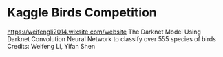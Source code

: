 # Kaggle Birds Competition
https://weifengli2014.wixsite.com/website
The Darknet Model
Using Darknet Convolution Neural Network to classify over 555 species of birds
Credits: Weifeng Li, Yifan Shen
